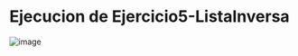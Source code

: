 # Ejecucion de Ejercicio5-ListaInversa

![image](https://github.com/AngelNava1029/ESTRUCTURAS-DE-DATOS-APLICADAS-/assets/122839982/664d0316-d2f3-4455-a237-cac31b5637df)


